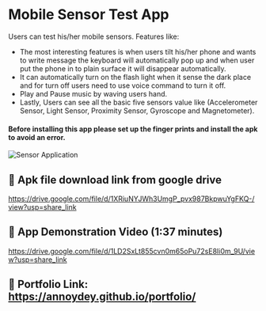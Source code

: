 # Mobile Sensor Test App

Users can test his/her mobile sensors.
Features like: 
- The most interesting features is when users tilt his/her phone and wants to write message the keyboard will automatically pop up and when user put the phone in to plain surface it will disappear automatically.
- It can automatically turn on the flash light when it sense the dark place and for turn off users need to use voice command to turn it off.
- Play and Pause music by waving users hand. 
- Lastly, Users can see all the basic five sensors value like (Accelerometer Sensor, Light Sensor, Proximity Sensor, Gyroscope and Magnetometer).

#### Before installing this app please set up the finger prints and install the apk to avoid an error.


![Sensor Application](https://user-images.githubusercontent.com/43465122/218346455-c0e8039c-5c86-4e90-bd16-7199f2a52ad2.jpg)


## 🔗 Apk file download link from google drive
https://drive.google.com/file/d/1XRiuNYJWh3UmgP_pvx987BkpwuYgFKQ-/view?usp=share_link

## 🔗 App Demonstration Video (1:37 minutes)
https://drive.google.com/file/d/1LD2SxLt855cvn0m65oPu72sE8Ii0m_9U/view?usp=share_link

## 🔗 Portfolio Link: https://annoydey.github.io/portfolio/
